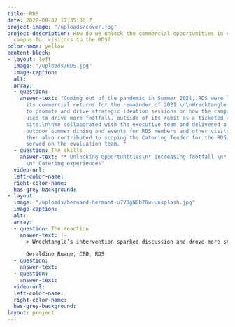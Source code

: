```yaml
---
title: RDS
date: 2022-08-07 17:35:00 Z
project-image: "/uploads/cover.jpg"
project-description: How do we unlock the commercial opportunities in our Ballsbridge
  campus for visitors to the RDS?
color-name: yellow
content-block:
- layout: left
  image: "/uploads/RDS.jpg"
  image-caption: 
  alt: 
  array:
  - question: 
    answer-text: "Coming out of the pandemic in Summer 2021, RDS were looking to maximise
      its commercial returns for the remainder of 2021.\n\nWrecktangle came on board
      to promote and drive strategic ideation sessions on how the campus could be
      used to drive more footfall, outside of its remit as a ticketed event and conference
      site.\n\nWe collaborated with the executive team and delivered a strategy around
      outdoor summer dining and events for RDS members and other visitors. These ideas
      then also contributed to scoping the Catering Tender for the RDS, where we also
      served on the evaluation team. "
  - question: The skills
    answer-text: "* Unlocking opportunities\n* Increasing footfall \n* Strategic thinking
      \n* Catering experiences"
  video-url: 
  left-color-name: 
  right-color-name: 
  has-grey-background: 
- layout: 
  image: "/uploads/bernard-hermant-u7VDgNGb78w-unsplash.jpg"
  image-caption: 
  alt: 
  array:
  - question: The reaction
    answer-text: |-
      ​> Wrecktangle’s intervention sparked discussion and drove more strategic thinking across our RDS team to use the Campus in different ways, to increase the footfall to the RDS, outside of those attending our rostered events, and to drive more revenue in quieter periods.

      Geraldine Ruane, CEO, RDS
  - question: 
    answer-text: 
  - question: 
    answer-text: 
  video-url: 
  left-color-name: 
  right-color-name: 
  has-grey-background: 
layout: project
---
```


